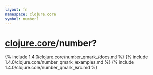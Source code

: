 ```yaml
---
layout: fn
namespace: clojure.core
symbol: number?
---
```


# [clojure.core](../)/number?

{% include 1.4.0/clojure.core/number_qmark_/docs.md %}
{% include 1.4.0/clojure.core/number_qmark_/examples.md %}
{% include 1.4.0/clojure.core/number_qmark_/src.md %}

